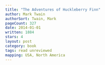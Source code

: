 ```yaml
---
title: "The Adventures of Huckleberry Finn"
author: Mark Twain
authorSort: Twain, Mark
pageCount: 327
date: 2014-01-01
written: 1884
stars: 4
layout: post
category: book
tags: read unreviewed
mapping: USA, North America
---
```

